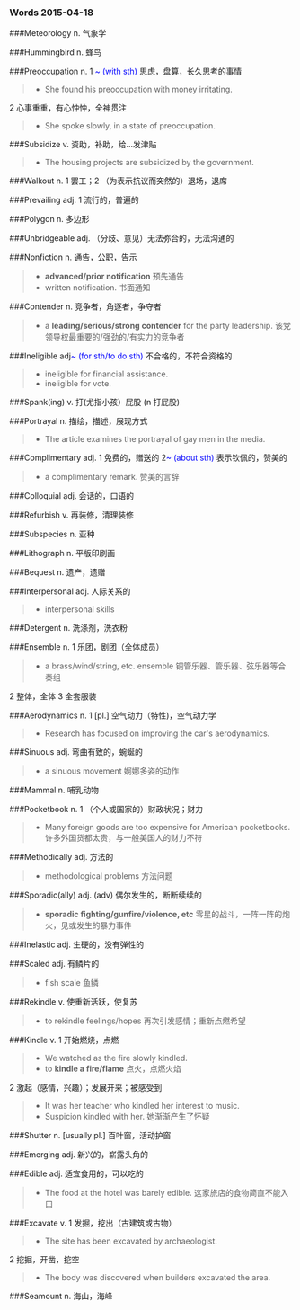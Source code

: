 ### Words 2015-04-18

###Meteorology
n. 气象学

###Hummingbird
n. 蜂鸟

###Preoccupation
n. 1 <span style="color:blue"> ~ (with sth) </span> 
思虑，盘算，长久思考的事情

> * She found his preoccupation with money irritating.

2 心事重重，有心忡忡，全神贯注

> * She spoke slowly, in a state of preoccupation.

###Subsidize
v. 资助，补助，给...发津贴
> * The housing projects are subsidized by the government.

###Walkout
n. 1 罢工；2 （为表示抗议而突然的）退场，退席

###Prevailing
adj. 1 流行的，普遍的

###Polygon
n. 多边形

###Unbridgeable
adj. （分歧、意见）无法弥合的，无法沟通的

###Nonfiction
n. 通告，公职，告示
> * **advanced/prior notification** 预先通告
> * written notification. 书面通知

###Contender
n. 竞争者，角逐者，争夺者
> * a **leading/serious/strong contender** for the party leadership.
该党领导权最重要的/强劲的/有实力的竞争者

###Ineligible
adj<span style="color:blue">~ (for sth/to do sth)</span>
不合格的，不符合资格的
> * ineligible for financial assistance.
> * ineligible for vote.

###Spank(ing)
v. 打(尤指小孩）屁股
(n 打屁股)

###Portrayal
n. 描绘，描述，展现方式
> * The article examines the portrayal of gay men in the media.

###Complimentary
adj. 1 免费的，赠送的
2<span style="color:blue">~ (about sth)</span> 表示钦佩的，赞美的
> * a complimentary remark. 赞美的言辞

###Colloquial
adj. 会话的，口语的

###Refurbish
v. 再装修，清理装修

###Subspecies
n. 亚种

###Lithograph
n. 平版印刷画

###Bequest
n. 遗产，遗赠

###Interpersonal
adj. 人际关系的
> * interpersonal skills

###Detergent
n. 洗涤剂，洗衣粉

###Ensemble
n. 1 乐团，剧团（全体成员）
> * a brass/wind/string, etc. ensemble 铜管乐器、管乐器、弦乐器等合奏组

2 整体，全体
3 全套服装

###Aerodynamics
n. 1 [pl.] 空气动力（特性)，空气动力学
> * Research has focused on improving the car's aerodynamics.

###Sinuous
adj. 弯曲有致的，蜿蜒的
> * a sinuous movement 婀娜多姿的动作

###Mammal
n. 哺乳动物

###Pocketbook
n. 1 （个人或国家的）财政状况；财力
> * Many foreign goods are too expensive for American pocketbooks.
许多外国货都太贵，与一般美国人的财力不符

###Methodically
adj. 方法的
> * methodological problems 方法问题

###Sporadic(ally)
adj. (adv) 偶尔发生的，断断续续的
> * **sporadic fighting/gunfire/violence, etc** 
零星的战斗，一阵一阵的炮火，见或发生的暴力事件

###Inelastic
adj. 生硬的，没有弹性的

###Scaled
adj. 有鳞片的
> * fish scale 鱼鳞

###Rekindle
v. 使重新活跃，使复苏
> * to rekindle feelings/hopes 再次引发感情；重新点燃希望

###Kindle
v. 1 开始燃烧，点燃
> * We watched as the fire slowly kindled.
> * to **kindle a fire/flame** 点火，点燃火焰

2 激起（感情，兴趣）；发展开来；被感受到
> * It was her teacher who kindled her interest to music.
> * Suspicion kindled with her. 她渐渐产生了怀疑

###Shutter
n. [usually pl.] 百叶窗，活动护窗

###Emerging
adj. 新兴的，崭露头角的

###Edible
adj. 适宜食用的，可以吃的
> * The food at the hotel was barely edible. 这家旅店的食物简直不能入口

###Excavate
v. 1 发掘，挖出（古建筑或古物）
> * The site has been excavated by archaeologist.

2 挖掘，开凿，挖空
> * The body was discovered when builders excavated the area.

###Seamount
n. 海山，海峰
